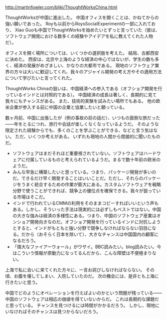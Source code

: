 http://martinfowler.com/bliki/ThoughtWorksChina.html

ThoughtWorksが中国に進出した。
中国オフィスを開くことは、かねてからの強い願いであった。
Royも以前からRoysSocialExperimentの一部に入れており、
Xiao Guoも中国でThoughtWorksを始めたいとずっと言っていた（彼は、ソフトウェア開発における数多くの経験やアイデアを私に教えてくれた人物だ）。

オフィスを開く場所については、いくつかの選択肢を考えた。
結局、古都西安に決めた。
西安は、北京や上海のような経済の中心ではないが、学生の数も多く、経済の発展がめざましい、かなりの大都市である。
現地のソフトウェア業界の方々は大いに歓迎してくれ、我々のアジャイル開発の考え方やその適用方法について学びたいと言ってくれた。

ThoughtWorks Chinaの狙いは、中国経済への参入である（オフショア開発を行っているインドとは対照的である）。
中国経済の成長は著しく、長期的に見て我々にもチャンスがある。
また、技術的実験を試みたい場所でもある。
他の欧米企業が参入する前に中国の企業と協業したいと願っている。

数ヶ月前、中国に出張したが（例の事故の前の話だ）、いつもの面倒な旅だった——年をとるにつれ、旅行や会話が楽しくなくなっているようだ。
そのような限定された経験からでも、多くのことを学ぶことができる、などと言う気はない。
ただ、いくつか考えがある。
いずれも現地の人間から間接的に聞いたものだ。

* ソフトウェアはまだそれほど重要視されていない。ソフトウェアはハードウェアに付属しているものと考えられているようだ。まるで数十年前の欧米のようだ。
* みんな早急に構築したいと思っている。つまり、パッケージ開発が多いのだ。できるだけ早く開発することはいいことだ。ただし、それらのパッケージをうまく統合するための作業が膨大にある。カスタムソフトウェアを戦略分野で使うことができれば、競争上の優位点を確保できる。我々が狙っている市場はそこだ。
* インドで行われているCMMの利用をそのままコピーすればいいという声もある。しかし、そういった手法は現実的には必ずしもベストではない。中国の大きな強みは経済の多様性にある。つまり、中国のソフトウェア産業はオンショア開発向きなのだ。オフショア開発を行っているインドに対抗しようとすると、インドがもともと強い分野で競争しなければならない羽目になる。だから（おそらく日本を除いて）、大きなチャンスは中国国内の顧客になるだろう。
* 「偉大なファイアーウォール」がウザイ。BBC読みたい。blog読みたい。今はこういう情報が原動力になってるんだから、こんな障壁は不便極まりない。

上海で私に会いに来てくれた方々に、一言お詫びしなければならない。
その頃、お腹を壊してしまい、入院していたのだ。
次の機会には、是非とも上海に行きたいと思う。

中国でどのようにオペレーションを行えばよいのかという問題が残っている——中国のソフトウェアは相応の価値を得ていないからだ。
これは長期的な課題だと思っている。
チャンスを見つけるには時間がかかるだろう。
しかし、現地にいなければそのチャンスは見つからないだろう。
